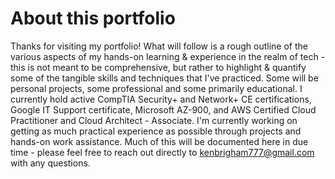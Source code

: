 # About this portfolio

Thanks for visiting my portfolio! What will follow is a rough outline of the various aspects of my hands-on learning & experience in the realm of tech - this is not meant to be comprehensive, but rather to highlight & quantify some of the tangible skills and techniques that I've practiced. Some will be personal projects, some professional and some primarily educational. I currently hold active CompTIA Security+ and Network+ CE certifications, Google IT Support certificate, Microsoft AZ-900, and AWS Certified Cloud Practitioner and Cloud Architect - Associate. I'm currently working on getting as much practical experience as possible through projects and hands-on work assistance. Much of this will be documented here in due time - please feel free to reach out directly to kenbrigham777@gmail.com with any questions.
